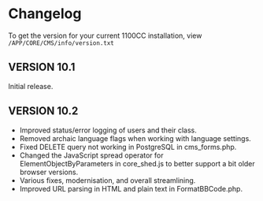 # Changelog

To get the version for your current 1100CC installation, view `/APP/CORE/CMS/info/version.txt`

## VERSION 10.1

Initial release.

## VERSION 10.2

* Improved status/error logging of users and their class.
* Removed archaic language flags when working with language settings.
* Fixed DELETE query not working in PostgreSQL in cms_forms.php.
* Changed the JavaScript spread operator for ElementObjectByParameters in core_shed.js to better support a bit older browser versions.
* Various fixes, modernisation, and overall streamlining.
* Improved URL parsing in HTML and plain text in FormatBBCode.php.
